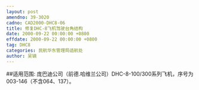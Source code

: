 ```yaml
---
layout: post
amendno: 39-3020
cadno: CAD2000-DHC8-06
title: 修复DHC-8飞机驾驶台角结构
date: 2000-09-22 00:00:00 +0800
effdate: 2000-09-22 00:00:00 +0800
tag: DHC8
categories: 民航华东管理局适航处
author: 吴镝
---
```


##适用范围:
庞巴迪公司（前德.哈维兰公司）DHC-8-100/300系列飞机，序号为003-146（不含064、137）。

